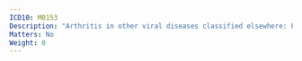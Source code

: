 ```yaml
---
ICD10: M0153
Description: "Arthritis in other viral diseases classified elsewhere: Forearm"
Matters: No
Weight: 0
---
```

